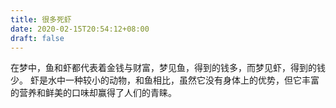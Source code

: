 ```yaml
---
title: 很多死虾
date: 2020-02-15T20:54:12+08:00
draft: false
---
```


在梦中，鱼和虾都代表着金钱与财富，梦见鱼，得到的钱多，而梦见虾，得到的钱少。
虾是水中一种较小的动物，和鱼相比，虽然它没有身体上的优势，但它丰富的营养和鲜美的口味却赢得了人们的青睐。
